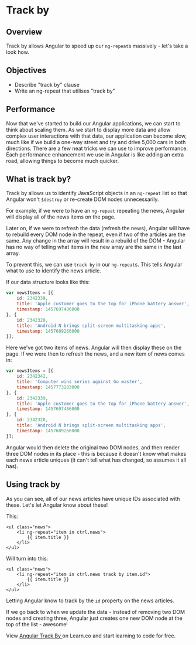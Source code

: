 # Track by

## Overview

Track by allows Angular to speed up our `ng-repeat`s massively - let's take a look how.

## Objectives

- Describe "track by" clause
- Write an ng-repeat that utilises "track by"

## Performance

Now that we've started to build our Angular applications, we can start to think about scaling them. As we start to display more data and allow complex user interactions with that data, our application can become slow, much like if we build a one-way street and try and drive 5,000 cars in both directions. There are a few neat tricks we can use to improve performance.  Each performance enhancement we use in Angular is like adding an extra road, allowing things to become much quicker.

## What is track by?

Track by allows us to identify JavaScript objects in an `ng-repeat` list so that Angular won't `$destroy` or re-create DOM nodes unnecessarily.

For example, if we were to have an `ng-repeat` repeating the news, Angular will display all of the news items on the page.

Later on, if we were to refresh the data (refresh the news), Angular will have to rebuild every DOM node in the repeat, even if two of the articles are the same. Any change in the array will result in a rebuild of the DOM - Angular has no way of telling what items in the new array are the same in the last array.

To prevent this, we can use `track by` in our `ng-repeat`s. This tells Angular what to use to identify the news article.

If our data structure looks like this:

```js
var newsItems = [{
	id: 2342339,
	title: 'Apple customer goes to the top for iPhone battery answer',
	timestamp: 1457697486000
}, {
	id: 2342320,
	title: 'Android N brings split-screen multitasking apps',
	timestamp: 1457609266000
}];
```

Here we've got two items of news. Angular will then display these on the page. If we were then to refresh the news, and a new item of news comes in:

```js
var newsItems = [{
	id: 2342342,
	title: 'Computer wins series against Go master',
	timestamp: 1457773283000
}, {
	id: 2342339,
	title: 'Apple customer goes to the top for iPhone battery answer',
	timestamp: 1457697486000
}, {
	id: 2342320,
	title: 'Android N brings split-screen multitasking apps',
	timestamp: 1457609266000
}];
```

Angular would then delete the original two DOM nodes, and then render three DOM nodes in its place - this is because it doesn't know what makes each news article uniques (it can't tell what has changed, so assumes it all has).

## Using track by

As you can see, all of our news articles have unique IDs associated with these. Let's let Angular know about these!

This:

```
<ul class="news">
	<li ng-repeat="item in ctrl.news">
		{{ item.title }}
	</li>
</ul>
```

Will turn into this:

```
<ul class="news">
	<li ng-repeat="item in ctrl.news track by item.id">
		{{ item.title }}
	</li>
</ul>
```

Letting Angular know to track by the `id` property on the news articles.

If we go back to when we update the data - instead of removing two DOM nodes and creating three, Angular just creates one new DOM node at the top of the list - awesome!

<p data-visibility='hidden'>View <a href='https://learn.co/lessons/angular-track-by-readme'>Angular Track By </a> on Learn.co and start learning to code for free.</p>
